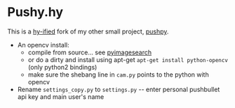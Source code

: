 # Pushy.hy

This is a [hy-ified](https://github.com/hylang/hy) fork of my other small project, [pushpy](https://github.com/jaemk/pushpy).


* An opencv install:
  * compile from source... see [pyimagesearch](http://www.pyimagesearch.com/2015/07/27/installing-opencv-3-0-for-both-python-2-7-and-python-3-on-your-raspberry-pi-2/)
  * or do a dirty and install using apt-get `apt-get install python-opencv` (only python2 bindings) 
  * make sure the shebang line in `cam.py` points to the python with opencv
* Rename `settings_copy.py` to `settings.py` -- enter personal pushbullet api key and main user's name

